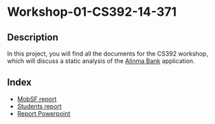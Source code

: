 # Workshop-01-CS392-14-371

## Description
In this project, you will find all the documents for the CS392 workshop, which will discuss a static analysis of the [Alinma Bank](https://www.alinma.com/wps/portal/alinma) application.

## Index
- [MobSF report](Workshop-01-CS392-14-371/MobSF_report.pdf)
- [Students report](Workshop-01-CS392-14-371/Workshop-01-CS392-14-371_Report.pdf)
- [Report Powerpoint](Workshop-01-CS392-14-371/Workshop-01-CS392-14-371_Presentation.pdf)

